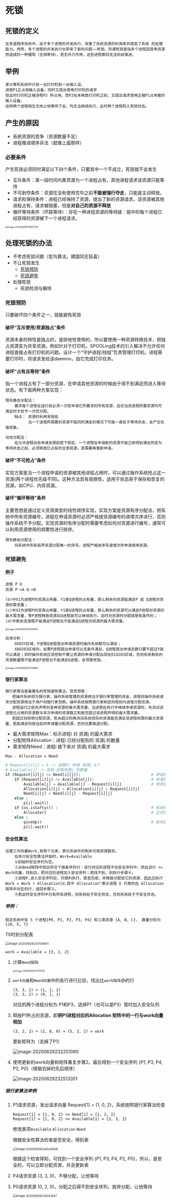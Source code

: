 # 死锁

## 死锁的定义

```
在多道程序系统中，由于多个进程的并发执行，改善了系统资源的利用率并提高了系统 的处理能力。然而，多个进程的并发执行也带来了新的问题——死锁。所谓死锁是指多个进程因竞争资源而造成的一种僵局（互相等待），若无外力作用，这些进程都将无法向前推进。
```



## 举例

```
某计算机系统中只有一台打印机和一台输入设。
进程P1正占用输入设备，同时又提出使用打印机的请求
但此时打印机正被进程P2 所占用，而P2在未释放打印机之前，又提出请求使用正被P1占用着的输入设备。
这样两个进程相互无休止地等待下去，均无法继续执行，此时两个进程陷入死锁状态。
```



## 产生的原因

-   系统资源的竞争（资源数量不足）
-   进程推进顺序非法（就像上面那样）

### 必要条件

产生死锁必须同时满足以下四个条件，只要其中一个不成立，死锁就不会发生

-   互斥条件：某一段时间内某资源为一个进程占有，其他进程请求该资源只能等待
-   不可剥夺条件：资源在没有使用完毕之前**不能被强行夺走**，只能是主动释放。
-   请求和保持条件：进程已经保持了资源，提出了新的资源请求，该资源被其他进程占有，请求被阻塞，但是**对自己的资源不释放**
-   循环等待条件（环路等待）：存在一种进程资源的等待链：链中的每个进程已经获得的资源被下一个进程请求。

<img src="死锁.assets/image-20200629174907239.png" alt="image-20200629174907239" style="zoom:50%;" />

## 处理死锁的办法

-   不考虑死锁问题（鸵鸟算法，建国同志狂喜）
-   不让死锁发生
    -   [死锁预防](#死锁预防)
    -   [死锁避免](#死锁避免)
-   处理死锁
    -   死锁检测与解除



### 死锁预防

只要破坏四个条件之一，就能避免死锁

#### 破坏“互斥使用/资源独占”条件

资源本身的特性是独占的，是排他性使用的，所以要使用一种资源转换技术，把独占资源变为共享资源。例如针对于打印机，SPOOLing技术的引入解决不允许任何进程直接占有打印机的问题。设计一个“守护进程/线程”负责管理打印机，进程需要打印时，将请求发给该daemon，由它完成打印任务。

#### 破坏“占有且等待”条件

指一个进程占有了一部分资源，在申请其他资源的时候由于得不到满足而进入等待状态。有下面两种方案实现：

```
预先静态分配法：
	要求每个进程在运行前必须一次性申请它所要求的所有资源，且仅当该进程所要资源均可满足时才给予一次性分配。
	缺点： 资源的利用率很低
		  当一个进程所需要的资源不能同时满足的情况下可能一直处于等待状态，会产生饥饿现象。
```

```
动态分配法：
	在允许进程动态申请资源前提下规定，一个进程在申请新的资源不能立即得到满足而变为等待状态之前，必须释放已占有的全部资源，若需要再重新申请。
```

#### 破坏“不可抢占”条件

实现方案是当一个进程申请的资源被其他进程占用时，可以通过操作系统抢占这一资源(两个进程优先级不同)。这种方法具有局限性，适用于状态易于保存和恢复的资源，如CPU、内存资源。

#### 破坏“循环等待”条件

主要思想是通过定义资源类型的线性顺序实现，实现方案是资源有序分配法，把系统中所有资源编号，进程在申请资源时必须严格按资源编号的递增次序进行，否则操作系统不予分配。实现资源的有序分配时需要考虑如何对资源进行编号，通常可以利用资源使用的频繁性进行排序。

```
预先静态分配法：
	将系统中所有临界资源分配唯一的序号，进程严格按序号递增次序申请使用资源。
```



### 死锁避免

#### 例子

```
进程 P Q
资源 P->A Q->B
```

```
(b)中X1为进程P的资源占用量，Y1是Q进程的占有量，那么剩余的资源能满足P 或 Q进程对资源的需求量；
(c)中X2为进程P的资源占用量，Y1是Q进程的占有量，那么剩余的资源可以满足P进程对资源的最大需求量，等P进程释放资源后Q进程就可以继续执行，这时对资源的分配就是有条件的；
(d)中剩余资源既不能满足P进程也不能满足Q进程对资源的最大需求量。
```

<img src="死锁.assets/image-20200629201524974.png" alt="image-20200629201524974" style="zoom:50%;" />

```
具体分析：
	OXO3Y区域，P进程Q进程提出申请资源时操作系统都可以满足；
	XAO2O3区域内，如果P进程提出申请可以无条件满足，Q进程提出申请总数只要不超过Y就可以满足；同时操作系统应该控制不要让资源的申请分配出现在O1O2O3区域，否则系统剩余的资源数量既不能满足P进程也不能满足Q进程，会导致死锁。
```

<img src="死锁.assets/image-20200629201709893.png" alt="image-20200629201709893" style="zoom:50%;" />

#### 银行家算法

 ```
银行家算法是最著名的死锁避免算法，其思想是：
	把操作系统视为银行家，操作系统管理的资源相当于银行家管理的资金，进程向操作系统请求分配资源相当于用户向银行家贷款。操作系统按照银行家制定的规则为进程分配资源。
	进程运行之前先声明对各种资源的最大需求量，当进程在执行中继续申请资源时，先测试该进程已占用的资源数与本次申请的资源数之和是否超过该进程声明的最大需求量。
	若超过则拒绝分配资源，若未超过则再测试系统现存的资源能否满足该进程尚需的最大资源量，若能满足则按当前的申请量分配资源，否则也要推退分配。
 ```

-   最大需求矩阵Max：标示进程i 对 资源j 的最大需求
-   分配矩阵Allocation：进程i 已经分配到的 资源j 的数量
-   需求矩阵Need：进程i 接下来对 资源j 的最大需求

`Max - Allocation = Need`



```python
# Request[i][j] = k -> 进程Pi 申请 资源j k个
# Available[j] -> 系统 还剩资源j 的数量
if (Request[i][j] <= Need[i][j]):								# 申请的资源，超过了还能拿到的。
    if (Request[i][j] <= Available[j]):							# 申请的，超出了系统现在有的。
        Available[j] = Available[j] - Request[i][j]				# 把资源拟分配。
        Allocation[i][j] = Allocation[i][j] + Request[i][j]
        Need[i][j] = Need[i][j] - Request[i][j]
	else :
        p[i].wait()
   	if (os.isSafty()) :											# 系统执行安全性算法
        Allocate()												# 正式分配资源
    else :
        giveUp()												# 放弃此次分配
        p[i].wait()
```

#### 安全性算法

```
设置工作向量Work,有例个元素，表示系统中的剩余可用资源数目。
	在执行安全性算法开始时，Work=Available
	①初始时安全序列为空。
	②从Need矩阵中找出符合下面条件的行：该行对应的进程不在安全序列中，而且该行 <= Work向量，找到后，把对应的进程加入安全序列；若找不到，则执行步骤④。
	③进程P,进入安全序列后，可顺利执行，直至完成，并释放分配给它的资源，因此应执行Work = Work + Allocation]d,其中 Allocation^表示进程 E 代表的在 Allocation 矩阵中对应的行，返回步骤②。
	④若此时安全序列中已有所有进程，则系统处于安全状态，否则系统处于不安全状态。
```

##### 举例：

```
假定系统中有 5 个进程{P0, P1, P2, P3, P4} 和三类资源 {A, B, C}， 数量分别为 {10, 5, 7} 
```

T0时刻分配表

<img src="死锁.assets/image-20200629231709901.png" alt="image-20200629231709901" style="zoom:67%;" />

`work = Available = {3, 3, 2}`

1.  计算`Need矩阵`

    <img src="死锁.assets/image-20200629231750101.png" alt="image-20200629231750101" style="zoom:50%;" />

2.  `work向量`和`Need向量`中的各行进行比较，找出比`work矩阵`**小**的行

    ```
    (3, 3, 2) > (1, 2, 2)
    (3, 3, 2) > (0, 1, 1)
    ```

    对应的两个进程分别为 P1和P3，选择P1（也可以是P3）暂时加入安全队列

3.  释放P1所占的资源，即**把P1进程对应的Allocation 矩阵中的一行与work向量相加**

    ```
    (3, 2, 2) + (2, 0, 0) = (5, 3, 2) = work
    ```

    更新矩阵为（去掉了P1）

    ![image-20200629232251090](死锁.assets/image-20200629232251090.png)

4.  使用更新的work向量和矩阵重复步骤2。最后得到一个安全序列 {P1, P3, P4, P2, P0}（根据去掉的先后顺序）

    ![image-20200629232513351](死锁.assets/image-20200629232513351.png)



##### 银行家算法举例

1.  P1请求资源，发出请求向量 Request[1] = {1, 0, 2}，系统按照银行家算法检查

    ```
    Request[1] = {1, 0, 2} <= Need[1] = {1, 2, 2}
    Request[1] = {1, 0, 2} <= Available[1] = {3, 3, 2}
    ```

    修改表项`Available` `Allocation` `Need`

    根据安全性算法检查是否安全，得到表

    <img src="死锁.assets/image-20200629234043606.png" alt="image-20200629234043606" style="zoom:67%;" />

    根据这个检查得知，可找到一个安全序列 {P1, P3, P4, P2, P0}，所以，是安全的，可以立即分配资源，并且更新表

2.  P4请求资源 (3, 3, 0)，不够分配，让他等待

3.  P0请求资源 (0, 2, 0)，分配之后得不到安全序列，放弃分配，让他等待

    <img src="死锁.assets/image-20200629234321947.png" alt="image-20200629234321947" style="zoom:67%;" />



